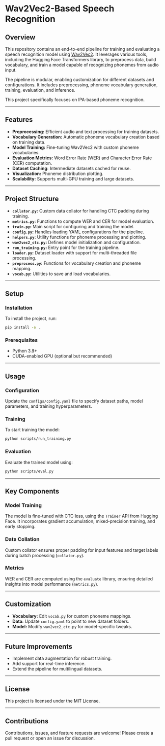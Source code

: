 # Wav2Vec2-Based Speech Recognition

## Overview

This repository contains an end-to-end pipeline for training and evaluating a speech recognition model using [Wav2Vec2](https://huggingface.co/docs/transformers/en/model_doc/wav2vec2). It leverages various tools, including the Hugging Face Transformers library, to preprocess data, build vocabulary, and train a model capable of recognizing phonemes from audio input.

The pipeline is modular, enabling customization for different datasets and configurations. It includes preprocessing, phoneme vocabulary generation, training, evaluation, and inference.

This project specifically focuses on IPA-based phoneme recognition.

---

## Features

- **Preprocessing:** Efficient audio and text processing for training datasets.
- **Vocabulary Generation:** Automatic phoneme vocabulary creation based on training data.
- **Model Training:** Fine-tuning Wav2Vec2 with custom phoneme vocabularies.
- **Evaluation Metrics:** Word Error Rate (WER) and Character Error Rate (CER) computation.
- **Dataset Caching:** Intermediate datasets cached for reuse.
- **Visualization:** Phoneme distribution plotting.
- **Scalability:** Supports multi-GPU training and large datasets.

---

## Project Structure

- **`collator.py`:** Custom data collator for handling CTC padding during training.
- **`metrics.py`:** Functions to compute WER and CER for model evaluation.
- **`train.py`:** Main script for configuring and training the model.
- **`config.py`:** Handles loading YAML configurations for the pipeline.
- **`helpers.py`:** Utility functions for phoneme processing and plotting.
- **`wav2vec2_ctc.py`:** Defines model initialization and configuration.
- **`run_training.py`:** Entry point for the training pipeline.
- **`loader.py`:** Dataset loader with support for multi-threaded file processing.
- **`preprocess.py`:** Functions for vocabulary creation and phoneme mapping.
- **`vocab.py`:** Utilities to save and load vocabularies.

---

## Setup

### Installation

To install the project, run:
```bash
pip install -e .
```

### Prerequisites

- Python 3.8+
- CUDA-enabled GPU (optional but recommended)

---

## Usage

### Configuration

Update the `configs/config.yaml` file to specify dataset paths, model parameters, and training hyperparameters.

### Training

To start training the model:
```bash
python scripts/run_training.py
```

### Evaluation

Evaluate the trained model using:
```bash
python scripts/eval.py
```

---

## Key Components

### Model Training

The model is fine-tuned with CTC loss, using the `Trainer` API from Hugging Face. It incorporates gradient accumulation, mixed-precision training, and early stopping.

### Data Collation

Custom collator ensures proper padding for input features and target labels during batch processing (`collator.py`).

### Metrics

WER and CER are computed using the `evaluate` library, ensuring detailed insights into model performance (`metrics.py`).

---

## Customization

- **Vocabulary:** Edit `vocab.py` for custom phoneme mappings.
- **Data:** Update `config.yaml` to point to new dataset folders.
- **Model:** Modify `wav2vec2_ctc.py` for model-specific tweaks.

---

## Future Improvements

- Implement data augmentation for robust training.
- Add support for real-time inference.
- Extend the pipeline for multilingual datasets.

---

## License

This project is licensed under the MIT License.

---

## Contributions

Contributions, issues, and feature requests are welcome! Please create a pull request or open an issue for discussion.
